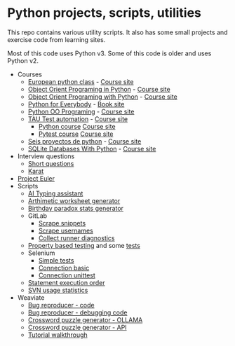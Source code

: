 # Python projects, scripts, utilities

This repo contains various utility scripts. It also has some small
projects and exercise code from learning sites.

Most of this code uses Python v3. Some of this code is older and uses
Python v2.

- Courses
  - [European python class](courses/euro_python/) -
    [Course site](https://python_course.eu/)
  - [Object Orient Programing in Python](courses/oop_in_python/) -
    [Course site](https://www.youtube.com/watch?v=-pEs-Bss8Wc)
  - [Object Orient Programing with Python](courses/oop_with_python/) -
    [Course site](https://www.youtube.com/watch?v=Ej_02ICOIgs)
  - [Python for Everybody](courses/py_for_everybody/) -
    [Book site](https://www.py4e.com/html3/)
  - [Python OO Programing](courses/python_oo_programming/) -
    [Course site](https://www.youtube.com/watch?v=iLRZi0Gu8Go)
  - [TAU Test automation](courses/test_automation_tau/) -
    [Course site](https://testautomationu.applitools.com)
    - [Python course](courses/test_automation_tau/python_tutorial/)
      [Course site](https://testautomationu.applitools.com/python-tutorial/)
    - [Pytest course](courses/test_automation_tau/pytest_tutorial/)
      [Course site](https://testautomationu.applitools.com/pytest-tutorial)
  - [Seis proyectos de python](courses/seis_proyectos_python) -
    [Course site](https://www.youtube.com/watch?v=tWnyBD2src0)
  - [SQLite Databases With Python](courses/sqlite_with_python) -
    [Course site](https://www.youtube.com/watch?v=byHcYRpMgI4)
- Interview questions
  - [Short questions](/various_scripts/interview_short_questions.py)
  - [Karat](/various_scripts/interview_problem_karat.py)
- [Project Euler](project_euler)
- Scripts
  - [AI Typing assistant](/various_scripts/ai_typing_assistant.py)
  - [Arthimetic worksheet generator](/various_scripts/simple_arithmetic.py)
  - [Birthday paradox stats generator](/various_scripts/paradox.py)
  - GitLab
    - [Scrape snippets](/various_scripts/gitlab_collect_and_move_snippets.py)
    - [Scrape usernames](/various_scripts/gitlab_get_usernames.py)
    - [Collect runner diagnostics](/various_scripts/gitlab_runner_diagnostic.py)
  - [Property based testing](/various_scripts/property_based_testing.py)
    and some [tests](/various_scripts/test_property_based_testing.py)
  - Selenium
    - [Simple tests](/various-scripts/selenium_pyorg.01.py)
    - [Connection basic](various_scripts/test_python_org_search_basic.py)
    - [Connection unittest](various_scripts/test_python_org_search.py)
  - [Statement execution order](/various-scripts/order_of_execution.py)
  - [SVN usage statistics](/various_scripts/gather_svn_stats.py)
- Weaviate
  - [Bug reproducer - code](/weaviate/recreate_tenant_removal_error.py)
  - [Bug reproducer - debugging code](/weaviate/recreate_tenant_removal_error_full_script.py)
  - [Crossword puzzle generator - OLLAMA](https://github.com/mungitoperrito/wrk_weaviate_ollama/tree/main)
  - [Crossword puzzle generator - API](https://github.com/mungitoperrito/wrk_crossword_api/tree/main)
  - [Tutorial walkthrough](/weaviate/multi_tenant_walkthrough.ipynb)
